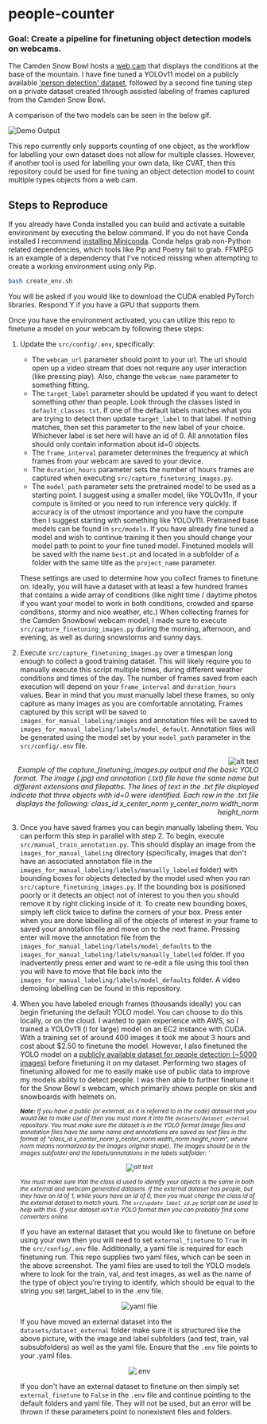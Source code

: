 
# people-counter
### **Goal**: Create a pipeline for finetuning object detection models on webcams.

The Camden Snow Bowl hosts a [web cam](https://camdensnowbowl.com/web-cam/) that displays the conditions at the base of the mountain. I have fine tuned a YOLOv11 model on a publicly available ['person detection' dataset](https://universe.roboflow.com/titulacin/person-detection-9a6mk/dataset/16), followed by a second fine tuning step on a private dataset created through assisted labeling of frames captured from the Camden Snow Bowl.

A comparison of the two models can be seen in the below gif.

![Demo Output](demo/demo_output2.gif)


This repo currently only supports counting of one object, as the workflow for labelling your own dataset does not allow for multiple classes. However, if another tool is used for labelling your own data, like CVAT, then this repository could be used for fine tuning an object detection model to count multiple types objects from a web cam.


## Steps to Reproduce
If you already have Conda installed you can build and activate a suitable environment by executing the below command. If you do not have Conda installed I recommend [installing Miniconda](https://www.anaconda.com/docs/getting-started/miniconda/install). Conda helps grab non-Python related dependencies, which tools like Pip and Poetry fail to grab. FFMPEG is an example of a dependency that I've noticed missing when attempting to create a working environment using only Pip. 
```bash
bash create_env.sh 
```
You will be asked if you would like to download the CUDA enabled PyTorch libraries. Respond Y if you have a GPU that supports them.

Once you have the environment activated, you can utilize this repo to finetune a model on your webcam by following these steps:

1) Update the `src/config/.env`, specifically:
    * The `webcam_url` parameter should point to your url. The url should open up a video stream that does not require any user interaction (like pressing play). Also, change the `webcam_name` parameter to something fitting.
    * The `target_label` parameter should be updated if you want to detect something other than people. Look through the classes listed in `default_classes.txt`. If one of the default labels matches what you are trying to detect then update `target_label` to that label. If nothing matches, then set this parameter to the new label of your choice. Whichever label is set here will have an id of 0. All annotation files should only contain information about id=0 objects.
    * The `frame_interval` parameter determines the frequency at which frames from your webcam are saved to your device.
    * The `duration_hours` parameter sets the number of hours frames are captured when executing `src/capture_finetuning_images.py`. 
    * The `model_path` parameter sets the pretrained model to be used as a starting point. I suggest using a smaller model, like YOLOv11n, if your compute is limited or you need to run inference very quickly. If accuracy is of the utmost importance and you have the compute then I suggest starting with something like YOLOv11l. Pretrained base models can be found in `src/models`. If you have already fine tuned a model and wish to continue training it then you should change your model path to point to your fine tuned model. Finetuned models will be saved with the name `best.pt` and located in a subfolder of a folder with the same title as the `project_name` parameter.  

    These settings are used to determine how you collect frames to finetune on. Ideally, you will have a dataset with at least a few hundred frames that contains a wide array of conditions (like night time / daytime photos if you want your model to work in both conditions, crowded and sparse conditions, stormy and nice weather, etc.) When collecting frames for the Camden Snowbowl webcam model, I made sure to execute `src/capture_finetuning_images.py` during the morning, afternoon, and evening, as well as during snowstorms and sunny days.
2) Execute `src/capture_finetuning_images.py` over a timespan long enough to collect a good training dataset. This will likely require you to manually execute this script multiple times, during different weather conditions and times of the day. The number of frames saved from each execution will depend on your `frame_interval` and `duration_hours` values. Bear in mind that you must manually label these frames, so only capture as many images as you are comfortable annotating. Frames captured by this script will be saved to `images_for_manual_labeling/images` and annotation files will be saved to `images_for_manual_labeling/labels/model_default`. Annotation files will be generated using the model set by your `model_path` parameter in the `src/config/.env` file. 

<p align='center'>
    <p align="right">
        <img src="readme_imgs/capture_finetuning_images_display.png" alt="alt text">
        <br>
        <i>Example of the capture_finetuning_images.py output and the basic YOLO format. The image (.jpg) and annotation (.txt) file have the same name but different extensions and filepaths. The lines of text in the .txt file displayed indicate that three objects with id=0 were identified. Each row in the .txt file displays the following: class_id x_center_norm y_center_norm width_norm height_norm</i>
    </p>
</p>

3) Once you have saved frames you can begin manually labeling them. You can perform this step in parallel with step 2. To begin, execute `src/manual_train_annotation.py`. This should display an image from the `images_for_manual_labeling` directory (specifically, images that don't have an associated annotation file in the `images_for_manual_labeling/labels/manually_labeled` folder) with bounding boxes for objects detected by the model used when you ran `src/capture_finetuning_images.py`. If the bounding box is positioned poorly or it detects an object not of interest to you then you should remove it by right clicking inside of it. To create new bounding boxes, simply left click twice to define the corners of your box. Press enter when you are done labelling all of the objects of interest in your frame to saved your annotation file and move on to the next frame. Pressing enter will move the annotation file from the `images_for_manual_labeling/labels/model_defaults` to the `images_for_manual_labeling/labels/manually_labelled` folder. If you inadvertently press enter and want to re-edit a file using this tool then you will have to move that file back into the `images_for_manual_labeling/labels/model_defaults` folder. A video demoing labelling can be found in this repository.


4) When you have labeled enough frames (thousands ideally) you can begin finetuning the default YOLO model. You can choose to do this locally, or on the cloud. I wanted to gain experience with AWS, so I trained a YOLOv11l (l for large) model on an EC2 instance with CUDA. With a training set of around 400 images it took me about 3 hours and cost about $2.50 to finetune the model. However, I also finetuned the YOLO model on a [publicly available dataset for people detection (~5000 images)](https://universe.roboflow.com/titulacin/person-detection-9a6mk/dataset/16) before finetuning it on my dataset. Performing two stages of finetuning allowed for me to easily make use of public data to improve my models ability to detect people. I was then able to further finetune it for the Snow Bowl`s webcam, which primarily shows people on skis and snowboards with helmets on.
    
    <small><em>
    **Note:** If you have a public (or external, as it is referred to in the code) dataset that you would like to make use of then you must move it into the `datasets/dataset_external` repository. You must make sure the dataset is in the YOLO format (image files and annotation files have the same name and annotations are saved as text files in the format of "class_id x_center_norm y_center_norm width_norm height_norm", where norm means normalized by the images original shape). The images should be in the images subfolder and the labels/annotations in the labels subfolder: '

    <p align="center">
        <img src="readme_imgs/datasets_layout.png" alt="alt text">
    </p>

    You must make sure that the class id used to identify your objects is the same in both the external and webcam generated datasets. If the external dataset has people, but they have an id of 1, while yours have an id of 0, then you must change the class id of the external dataset to match yours. The `src/update_label_id.py` script can be used to help with this. If your dataset isn't in YOLO format then you can probably find some converters online.
    </em></small>

    If you have an external dataset that you would like to finetune on before using your own then you will need to set `external_finetune` to `True` in the `src/config/.env` file. Additionally, a yaml file is required for each finetuning run. This repo supplies two yaml files, which can be seen in the above screenshot. The yaml files are used to tell the YOLO models where to look for the train, val, and test images, as well as the name of the type of object you're trying to identify, which should be equal to the string you set target_label to in the .env file.

    <p align = "center">
        <img src = "readme_imgs/external_yaml.png" alt = "yaml file">
    </p>

    If you have moved an external dataset into the `datasets/dataset_external` folder make sure it is structured like the above picture, with the image and label subfolders (and test, train, val subsubfolders) as well as the yaml file. Ensure that the `.env` file points to your .yaml files.
    <p align = "center">
        <img src = "readme_imgs/dot_env.png" alt = ".env">
    </p>

    If you don't have an external dataset to finetune on then simply set `external_finetune` to `False` in the `.env` file and continue pointing to the default folders and yaml file. They will not be used, but an error will be thrown if these parameters point to nonexistent files and folders.

    



